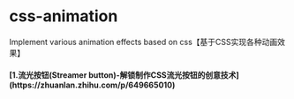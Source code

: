 # css-animation
Implement various animation effects based on css【基于CSS实现各种动画效果】

<h4>[1.流光按钮(Streamer button)-解锁制作CSS流光按钮的创意技术](https://zhuanlan.zhihu.com/p/649665010) </h4>
